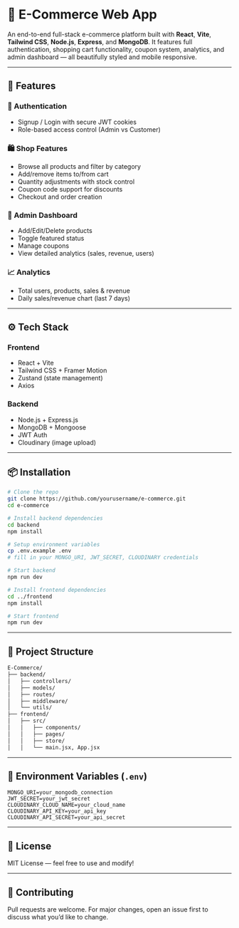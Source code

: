 
# 🛒 E-Commerce Web App

An end-to-end full-stack e-commerce platform built with **React**, **Vite**, **Tailwind CSS**, **Node.js**, **Express**, and **MongoDB**. It features full authentication, shopping cart functionality, coupon system, analytics, and admin dashboard — all beautifully styled and mobile responsive.

---

## 🌟 Features

### 👥 Authentication
- Signup / Login with secure JWT cookies
- Role-based access control (Admin vs Customer)

### 🛍️ Shop Features
- Browse all products and filter by category
- Add/remove items to/from cart
- Quantity adjustments with stock control
- Coupon code support for discounts
- Checkout and order creation

### 🧾 Admin Dashboard
- Add/Edit/Delete products
- Toggle featured status
- Manage coupons
- View detailed analytics (sales, revenue, users)

### 📈 Analytics
- Total users, products, sales & revenue
- Daily sales/revenue chart (last 7 days)

---

## ⚙️ Tech Stack

### Frontend
- React + Vite
- Tailwind CSS + Framer Motion
- Zustand (state management)
- Axios

### Backend
- Node.js + Express.js
- MongoDB + Mongoose
- JWT Auth
- Cloudinary (image upload)

---

## 📦 Installation

```bash
# Clone the repo
git clone https://github.com/yourusername/e-commerce.git
cd e-commerce

# Install backend dependencies
cd backend
npm install

# Setup environment variables
cp .env.example .env
# fill in your MONGO_URI, JWT_SECRET, CLOUDINARY credentials

# Start backend
npm run dev

# Install frontend dependencies
cd ../frontend
npm install

# Start frontend
npm run dev
```

---

## 📁 Project Structure

```bash
E-Commerce/
├── backend/
│   ├── controllers/
│   ├── models/
│   ├── routes/
│   ├── middleware/
│   └── utils/
├── frontend/
│   ├── src/
│   │   ├── components/
│   │   ├── pages/
│   │   ├── store/
│   │   └── main.jsx, App.jsx
```

---

## 🧪 Environment Variables (`.env`)
```env
MONGO_URI=your_mongodb_connection
JWT_SECRET=your_jwt_secret
CLOUDINARY_CLOUD_NAME=your_cloud_name
CLOUDINARY_API_KEY=your_api_key
CLOUDINARY_API_SECRET=your_api_secret
```

---

## 📜 License

MIT License — feel free to use and modify!

---

## 🤝 Contributing

Pull requests are welcome. For major changes, open an issue first to discuss what you’d like to change.
